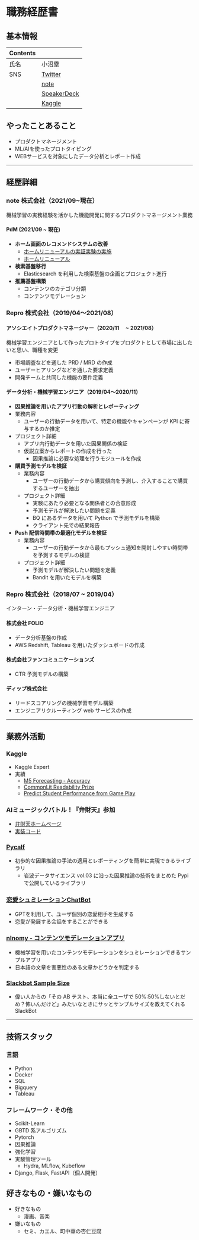 # 職務経歴書

## 基本情報

| Contents |                                                 |
| -------- | ----------------------------------------------- |
| 氏名     | 小沼塁                                          |
| SNS      | [Twitter](https://twitter.com/konumaruuu)       |
|          | [note](https://note.com/konumr)                 |
|          | [SpeakerDeck](https://speakerdeck.com/konumaru) |
|          | [Kaggle](https://www.kaggle.com/konumaru)       |

## やったことあること

- プロダクトマネージメント
- ML/AIを使ったプロトタイピング
- WEBサービスを対象にしたデータ分析とレポート作成

<!-- 
特異なこと、得意だと言われること、苦手なことという項目を追加したい
-> https://www.notion.so/kiwipop/a4c375b9ad4d41c7af6fb8975264e5a3
 -->

---

## 経歴詳細

<!-- Template:
### 会社名 (YYYY/MM ~ YYYY/MM)

主な職務について

#### プロジェクト名
- 業務内容
- 実績
 -->

### note 株式会社（2021/09~現在）

機械学習の実務経験を活かした機能開発に関するプロダクトマネージメント業務

#### PdM (2021/09 ~ 現在)

- **ホーム画面のレコメンドシステムの改善**
  - [ホームリニューアルの実証実験の実施](https://note.com/info/n/n8b5b12967ee6)
  - [ホームリニューアル](https://note.com/info/n/na6401a53bdb2)
- **検索基盤移行**
  - Elasticsearch を利用した検索基盤の企画とプロジェクト進行
- **推薦基盤構築**
  - コンテンツのカテゴリ分類
  - コンテンツモデレーション

### Repro 株式会社（2019/04〜2021/08）

#### アソシエイトプロダクトマネージャー（2020/11 　~ 2021/08）

機械学習エンジニアとして作ったプロトタイプをプロダクトとして市場に出したいと思い、職種を変更

- 市場調査などを通した PRD / MRD の作成
- ユーザーヒアリングなどを通した要求定義
- 開発チームと共同した機能の要件定義

#### データ分析・機械学習エンジニア（2019/04〜2020/11）

- **因果推論を用いたアプリ行動の解析とレポーティング**
- 業務内容
  - ユーザーの行動データを用いて、特定の機能やキャンペーンが KPI に寄与するのか推定
- プロジェクト詳細
  - アプリ内行動データを用いた因果関係の検証
  - 仮説立案からレポートの作成を行った
    - 因果推論に必要な処理を行うモジュールを作成
- **購買予測モデルを検証**
  - 業務内容
    - ユーザーの行動データから購買傾向を予測し、介入することで購買するユーザーを抽出
  - プロジェクト詳細
    - 実験にあたり必要となる関係者との合意形成
    - 予測モデルが解決したい問題を定義
    - BQ にあるデータを用いて Python で予測モデルを構築
    - クライアント先での結果報告
- **Push 配信時間帯の最適化モデルを検証**
  - 業務内容
    - ユーザーの行動データから最もプッシュ通知を開封しやすい時間帯を予測するモデルの検証
  - プロジェクト詳細
    - 予測モデルが解決したい問題を定義
    - Bandit を用いたモデルを構築

### Repro 株式会社（2018/07 ~ 2019/04）

インターン・データ分析・機械学習エンジニア

#### 株式会社 FOLIO

- データ分析基盤の作成
- AWS Redshift, Tableau を用いたダッシュボードの作成

#### 株式会社ファンコミュニケーションズ

- CTR 予測モデルの構築

#### ディップ株式会社

- リードスコアリングの機械学習モデル構築
- エンジニアリクルーティング web サービスの作成

---

## 業務外活動

<!-- Template:
### 活動名
- 概要
- [url](url)
 -->

### Kaggle

- Kaggle Expert
- 実績
  - [M5 Forecasting - Accuracy](https://www.kaggle.com/c/m5-forecasting-accuracy)
  - [CommonLit Readability Prize](https://www.kaggle.com/c/commonlitreadabilityprize)
  - [Predict Student Performance from Game Play](https://www.kaggle.com/competitions/predict-student-performance-from-game-play)

### AIミュージックバトル！『弁財天』参加

- [弁財天ホームページ](https://benzaiten.studio.site/)
- [実装コード](https://github.com/konumaru/benzaiten)

### [Pycalf](https://github.com/konumaru/pycalf)

- 初歩的な因果推論の手法の適用とレポーティングを簡単に実現できるライブラリ
  - 岩波データサイエンス vol.03 に沿った因果推論の技術をまとめた Pypi で公開しているライブラリ

### [恋愛シュミレーションChatBot](https://github.com/konumaru/gpt_love)

- GPTを利用して、ユーザ個別の恋愛相手を生成する
- 恋愛が発展する会話をすることができる

### [nlnomy - コンテンツモデレーションアプリ](https://github.com/konumaru/nlnomy)

- 機械学習を用いたコンテンツモデレーションをシュミレーションできるサンプルアプリ
- 日本語の文章を害悪性のある文章かどうかを判定する

### [Slackbot Sample Size](https://github.com/konumaru/slackbot_sample_siz)

- 偉い人からの「その AB テスト、本当に全ユーザで 50%:50%しないとだめ？怖いんだけど」みたいなときにサッとサンプルサイズを教えてくれる SlackBot

---

## 技術スタック

### 言語

- Python
- Docker
- SQL
- Bigquery
- Tableau

### フレームワーク・その他

- Scikit-Learn
- GBTD 系アルゴリズム
- Pytorch
- 因果推論
- 強化学習
- 実験管理ツール
  - Hydra, MLflow, Kubeflow
- Django, Flask, FastAPI（個人開発）

## 好きなもの・嫌いなもの

- 好きなもの
  - 漫画、音楽
- 嫌いなもの
  - セミ、カエル、町中華の杏仁豆腐
